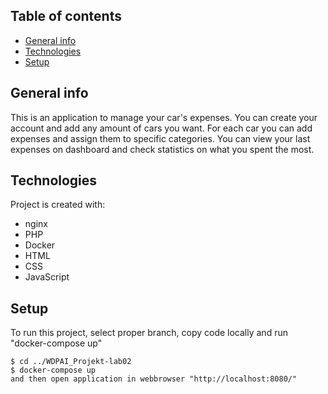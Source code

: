 ## Table of contents
* [General info](#general-info)
* [Technologies](#technologies)
* [Setup](#setup)

## General info
This is an application to manage your car's expenses. You can create your account and add any amount of cars you want. For each car you can add expenses and assign them to specific categories. You can view your last expenses on dashboard and check statistics on what you spent the most.
## Technologies
Project is created with:
* nginx
* PHP
* Docker
* HTML
* CSS
* JavaScript
	
## Setup
To run this project, select proper branch, copy code locally and run "docker-compose up"

```
$ cd ../WDPAI_Projekt-lab02
$ docker-compose up
and then open application in webbrowser "http://localhost:8080/"
```

